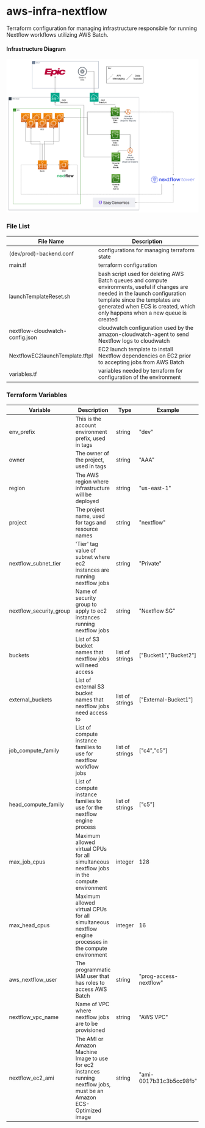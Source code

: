 # aws-infra-nextflow

Terraform configuration for managing infrastructure responsible for running Nextflow workflows utilizing AWS Batch.

#### Infrastructure Diagram
![infrastructure block diagram](aws-infra-nextflow.png "aws-infra-nextflow")

### File List
| File Name | Description |
| --- | --- |
| (dev/prod)-backend.conf | configurations for managing terraform state |
| main.tf | terraform configuration |
| launchTemplateReset.sh | bash script used for deleting AWS Batch queues and compute environments, useful if changes are needed in the launch configuration template since the templates are generated when ECS is created, which only happens when a new queue is created |
| nextflow-cloudwatch-config.json | cloudwatch configuration used by the amazon-cloudwatch-agent to send Nextflow logs to cloudwatch |
| NextflowEC2launchTemplate.tftpl | EC2 launch template to install Nextflow dependencies on EC2 prior to accepting jobs from AWS Batch |
| variables.tf | variables needed by terraform for configuration of the environment |

### Terraform Variables
| Variable | Description | Type | Example |
|---|---|---|---|
| env_prefix | This is the account environment prefix, used in tags | string | "dev" |
| owner | The owner of the project, used in tags | string | "AAA" |
| region | The AWS region where infrastructure will be deployed | string | "us-east-1"
| project | The project name, used for tags and resource names | string | "nextflow" |
| nextflow_subnet_tier | 'Tier' tag value of subnet where ec2 instances are running nextflow jobs | string | "Private" |
| nextflow_security_group | Name of security group to apply to ec2 instances running nextflow jobs | string | "Nextflow SG" |
| buckets | List of S3 bucket names that nextflow jobs will need access | list of strings | ["Bucket1","Bucket2"] |
| external_buckets | List of external S3 bucket names that nextflow jobs need access to | list of strings | ["External-Bucket1"] |
| job_compute_family | List of compute instance families to use for nextflow workflow jobs | list of strings | ["c4","c5"] |
| head_compute_family | List of compute instance families to use for the nextflow engine process | list of strings | ["c5"] |
| max_job_cpus | Maximum allowed virtual CPUs for all simultaneous nextflow jobs in the compute environment | integer | 128 |
| max_head_cpus | Maximum allowed virtual CPUs for all simultaneous nextflow engine processes in the compute environment | integer | 16 |
| aws_nextflow_user | The programmatic IAM user that has roles to access AWS Batch | string | "prog-access-nextflow" |
| nextflow_vpc_name | Name of VPC where nextflow jobs are to be provisioned | string | "AWS VPC" |
| nextflow_ec2_ami | The AMI or Amazon Machine Image to use for ec2 instances running nextflow jobs, must be an Amazon ECS-Optimized image | string | "ami-0017b31c3b5cc98fb" |